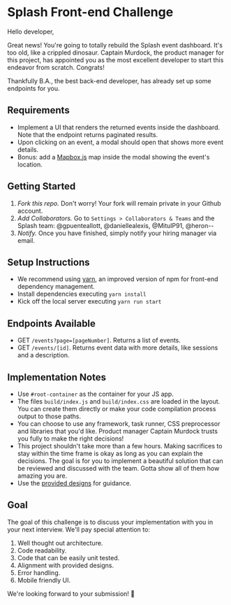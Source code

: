 # Splash Front-end Challenge

Hello developer,

Great news! You're going to totally rebuild the Splash event dashboard. It's too old, like a crippled dinosaur. Captain Murdock, the product manager for this project, has appointed you as the most excellent developer to start this endeavor from scratch. Congrats!

Thankfully B.A., the best back-end developer, has already set up some endpoints for you.

## Requirements

* Implement a UI that renders the returned events inside the dashboard. Note that the endpoint returns paginated results.
* Upon clicking on an event, a modal should open that shows more event details.
* Bonus: add a [Mapbox.js](https://www.mapbox.com/) map inside the modal showing the event's location.

## Getting Started

1. *Fork this repo.* Don't worry! Your fork will remain private in your Github account.
2. *Add Collaborators.* Go to `Settings > Collaborators & Teams` and the Splash team: @gpuenteallott, @daniellealexis, @MitulP91, @heron--
3. *Notify.* Once you have finished, simply notify your hiring manager via email.

## Setup Instructions
* We recommend using [yarn](https://yarnpkg.com/en/), an improved version of npm for front-end dependency management.
* Install dependencies executing `yarn install`
* Kick off the local server executing `yarn run start`

## Endpoints Available

* GET `/events?page=[pageNumber]`. Returns a list of events.
* GET `/events/[id]`. Returns event data with more details, like sessions and a description.

## Implementation Notes

* Use `#root-container` as the container for your JS app.
* The files `build/index.js` and `build/index.css` are loaded in the layout. You can create them directly or make your code compilation process output to those paths.
* You can choose to use any framework, task runner, CSS preprocessor and libraries that you'd like. Product manager Captain Murdock trusts you fully to make the right decisions!
* This project shouldn't take more than a few hours. Making sacrifices to stay within the time frame is okay as long as you can explain the decisions. The goal is for you to implement a beautiful solution that can be reviewed and discussed with the team. Gotta show all of them how amazing you are.
* Use the [provided designs](designs) for guidance.

## Goal

The goal of this challenge is to discuss your implementation with you in your next interview. We'll pay special attention to:

1. Well thought out architecture.
2. Code readability.
3. Code that can be easily unit tested.
4. Alignment with provided designs.
5. Error handling.
6. Mobile friendly UI.

We're looking forward to your submission! 🚀
